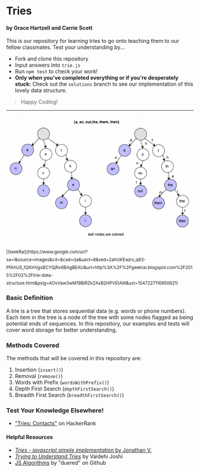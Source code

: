 # Tries

#### by Grace Hartzell and Carrie Scott

This is our repository for learning tries to go onto teaching them to our fellow classmates. Test your understanding by...

- Fork and clone this repository
- Input answers into `trie.js`
- Run `npm test` to check your work!
- **Only when you've completed everything or if you're desperately stuck:** Check out the `solutions` branch to see our implementation of this lovely data structure.

> Happy Coding!

---

<p align="center">
  <img src="./GeekRai_trie.png">
</p>
  <sub>[GeekRai](https://www.google.com/url?sa=i&source=images&cd=&cad=rja&uact=8&ved=2ahUKEwjrv_q63-PfAhUS_1QKHVgxBCYQjRx6BAgBEAU&url=http%3A%2F%2Fgeekrai.blogspot.com%2F2015%2F02%2Ftrie-data-structure.html&psig=AOvVaw3wM19BiRZkZAxB2HPVEtAW&ust=1547227116950621)</sub>

### Basic Definition

A trie is a tree that stores sequential data (e.g. words or phone numbers). Each item in the tree is a node of the tree with some nodes flagged as being potential ends of sequences. In this repository, our examples and tests will cover word storage for better understanding.

### Methods Covered

The methods that will be covered in this repository are:

1. Insertion (`insert()`)
2. Removal (`remove()`)
3. Words with Prefix (`wordsWithPrefix()`)
4. Depth First Search (`depthFirstSearch()`)
5. Breadth First Search (`breadthFirstSearch()`)

### Test Your Knowledge Elsewhere!

- ["Tries: Contacts"](https://www.hackerrank.com/challenges/ctci-contacts/problem) on HackerRank

#### Helpful Resources

- [_Tries - javascript simple implementation_ by Jonathan V.](https://medium.com/@alexanderv/tries-javascript-simple-implementation-e2a4e54e4330)
- [_Trying to Understand Tries_](https://medium.com/basecs/trying-to-understand-tries-3ec6bede0014) by Vaidehi Joshi
- [JS Algorithms](https://github.com/duereg/js-algorithms) by "duered" on Github
